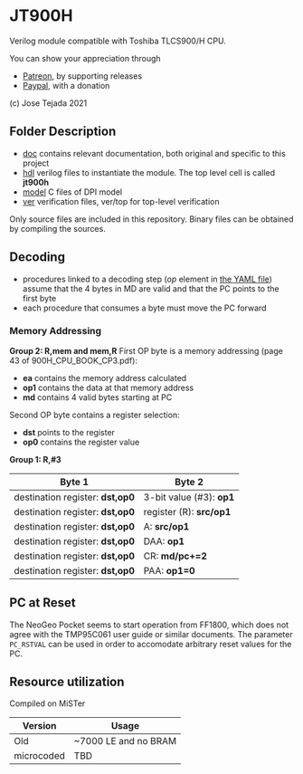 # JT900H

Verilog module compatible with Toshiba TLCS900/H CPU.

You can show your appreciation through
* [Patreon](https://patreon.com/jotego), by supporting releases
* [Paypal](https://paypal.me/topapate), with a donation

(c) Jose Tejada 2021

## Folder Description

* [doc](doc) contains relevant documentation, both original and specific to this project
* [hdl](hdl) verilog files to instantiate the module. The top level cell is called **jt900h**
* [model](model) C files of DPI model
* [ver](ver) verification files, ver/top for top-level verification

Only source files are included in this repository. Binary files can be obtained by compiling the sources.

## Decoding

- procedures linked to a decoding step (_op_ element in [the YAML file](hdl/900h.yaml)) assume that the 4 bytes in MD are valid and that the PC points to the first byte
- each procedure that consumes a byte must move the PC forward

### Memory Addressing

**Group 2: R,mem and mem,R**
First OP byte is a memory addressing (page 43 of 900H_CPU_BOOK_CP3.pdf):

- **ea** contains the memory address calculated
- **op1** contains the data at that memory address
- **md** contains 4 valid bytes starting at PC

Second OP byte contains a register selection:

- **dst** points to the register
- **op0** contains the register value

**Group 1: R,#3**

| Byte 1                            | Byte 2                    |
| --------------------------------- | ------------------------- |
| destination register: **dst,op0** | 3-bit value (#3): **op1** |
| destination register: **dst,op0** | register (R): **src/op1** |
| destination register: **dst,op0** | A: **src/op1**            |
| destination register: **dst,op0** | DAA: **op1**              |
| destination register: **dst,op0** | CR:  **md/pc+=2**         |
| destination register: **dst,op0** | PAA: **op1=0**            |


## PC at Reset

The NeoGeo Pocket seems to start operation from FF1800, which does not agree with the TMP95C061 user guide or similar documents. The parameter `PC_RSTVAL` can be used in order to accomodate arbitrary reset values for the PC.

## Resource utilization

Compiled on MiSTer

| Version    | Usage                |
| ---------- | -------------------- |
| Old        | ~7000 LE and no BRAM |
| microcoded | TBD                  |

